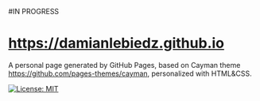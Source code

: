 #IN PROGRESS

# https://damianlebiedz.github.io

A personal page generated by GitHub Pages, based on Cayman theme https://github.com/pages-themes/cayman, personalized with HTML&CSS.

[![License: MIT](https://img.shields.io/badge/License-MIT-yellow.svg)](https://opensource.org/licenses/MIT)
